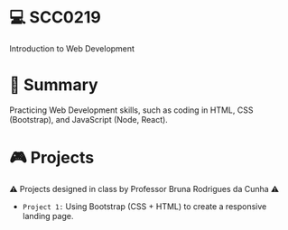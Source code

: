 # 💻 SCC0219

Introduction to Web Development

# 📖 Summary

Practicing Web Development skills, such as coding in HTML, CSS (Bootstrap), and JavaScript (Node, React).

# 🎮 Projects

⚠️ Projects designed in class by Professor Bruna Rodrigues da Cunha ⚠️

- `Project 1:` Using Bootstrap (CSS + HTML) to create a responsive landing page.
